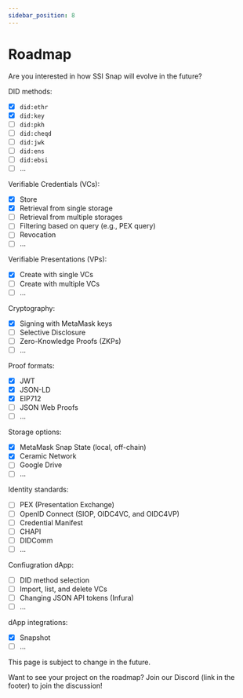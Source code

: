 ```yaml
---
sidebar_position: 8
---
```


# Roadmap

Are you interested in how SSI Snap will evolve in the future?

DID methods:

- [x] `did:ethr`
- [x] `did:key`
- [ ] `did:pkh`
- [ ] `did:cheqd`
- [ ] `did:jwk`
- [ ] `did:ens`
- [ ] `did:ebsi`
- [ ] ...

Verifiable Credentials (VCs):

- [x] Store
- [x] Retrieval from single storage
- [ ] Retrieval from multiple storages
- [ ] Filtering based on query (e.g., PEX query)
- [ ] Revocation
- [ ] ...

Verifiable Presentations (VPs):

- [x] Create with single VCs
- [ ] Create with multiple VCs
- [ ] ...

Cryptography:

- [x] Signing with MetaMask keys
- [ ] Selective Disclosure
- [ ] Zero-Knowledge Proofs (ZKPs)
- [ ] ...

Proof formats:

- [x] JWT
- [x] JSON-LD
- [x] EIP712
- [ ] JSON Web Proofs
- [ ] ...

Storage options:

- [x] MetaMask Snap State (local, off-chain)
- [x] Ceramic Network
- [ ] Google Drive
- [ ] ...

Identity standards:

- [ ] PEX (Presentation Exchange)
- [ ] OpenID Connect (SIOP, OIDC4VC, and OIDC4VP)
- [ ] Credential Manifest
- [ ] CHAPI
- [ ] DIDComm
- [ ] ...

Confiugration dApp:

- [ ] DID method selection
- [ ] Import, list, and delete VCs
- [ ] Changing JSON API tokens (Infura)
- [ ] ...

dApp integrations:

- [x] Snapshot
- [ ] ...

This page is subject to change in the future.

Want to see your project on the roadmap? Join our Discord (link in the footer) to join the discussion!
